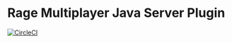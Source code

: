 # Rage Multiplayer Java Server Plugin
[![CircleCI](https://circleci.com/gh/ragemp-java/server-plugin/tree/master.svg?style=svg)](https://circleci.com/gh/ragemp-java/server-plugin/tree/master)